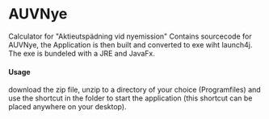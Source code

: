 # AUVNye
Calculator for "Aktieutspädning vid nyemission"
Contains sourcecode for AUVNye, the Application is then built and converted to exe wiht launch4j.
The exe is bundeled with a JRE and JavaFx.
#### Usage
download the zip file, unzip to a directory of your choice (Programfiles) and use the shortcut in the folder to start the application (this shortcut can be placed anywhere on your desktop).
